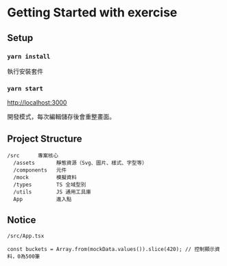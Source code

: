 # Getting Started with exercise

## Setup

### `yarn install`  
執行安裝套件

### `yarn start`

[http://localhost:3000](http://localhost:3000)

開發模式，每次編輯儲存後會重整畫面。

## Project Structure
```
/src      專案核心
  /assets       靜態資源（Svg、圖片、樣式、字型等）
  /components   元件
  /mock         模擬資料
  /types        TS 全域型別
  /utils        JS 通用工具庫
  App           進入點
```

## Notice
```
/src/App.tsx

const buckets = Array.from(mockData.values()).slice(420); // 控制顯示資料，0為500筆
```
